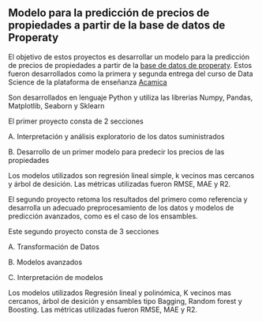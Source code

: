 ## Modelo para la predicción de precios de propiedades a partir de la base de datos de Properaty

El objetivo de estos proyectos es desarrollar un modelo para la predicción de precios de propiedades a partir de la [base de datos de properaty](https://drive.google.com/uc?export=download&id=1Ugbsw5XbNRbglomSQO1qkAgMFB_3BzmB). Estos fueron desarrollados como la primera y segunda entrega del curso de Data Science de la plataforma de enseñanza [Acamica](https://www.acamica.com/)

Son desarrollados en lenguaje Python y utiliza las librerias Numpy, Pandas, Matplotlib, Seaborn y Sklearn

El primer proyecto consta de 2 secciones

A. Interpretación y análisis exploratorio de los datos suministrados

B. Desarrollo de un primer modelo para predecir los precios de las propiedades

Los modelos utilizados son regresión lineal simple, k vecinos mas cercanos y árbol de desición.
Las métricas utilizadas fueron RMSE, MAE y R2.

El segundo proyecto retoma los resultados del primero como referencia y desarrolla un adecuado preprocesamiento de los datos y modelos de predicción avanzados, como es el caso de los ensambles.

Este segundo proyecto consta de 3 secciones

A. Transformación de Datos

B. Modelos avanzados

C. Interpretación de modelos

Los modelos utilizados Regresión lineal y polinómica, K vecinos mas cercanos, árbol de desición y ensambles tipo Bagging, Random forest y Boosting.
Las métricas utilizadas fueron RMSE, MAE y R2.



